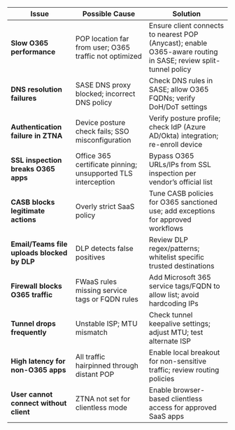 
| Issue                                       | Possible Cause                                               | Solution                                                                                                       |
| ------------------------------------------- | ------------------------------------------------------------ | -------------------------------------------------------------------------------------------------------------- |
| **Slow O365 performance**                   | POP location far from user; O365 traffic not optimized       | Ensure client connects to nearest POP (Anycast); enable O365-aware routing in SASE; review split-tunnel policy |
| **DNS resolution failures**                 | SASE DNS proxy blocked; incorrect DNS policy                 | Check DNS rules in SASE; allow O365 FQDNs; verify DoH/DoT settings                                             |
| **Authentication failure in ZTNA**          | Device posture check fails; SSO misconfiguration             | Verify posture profile; check IdP (Azure AD/Okta) integration; re-enroll device                                |
| **SSL inspection breaks O365 apps**         | Office 365 certificate pinning; unsupported TLS interception | Bypass O365 URLs/IPs from SSL inspection per vendor’s official list                                            |
| **CASB blocks legitimate actions**          | Overly strict SaaS policy                                    | Tune CASB policies for O365 sanctioned use; add exceptions for approved workflows                              |
| **Email/Teams file uploads blocked by DLP** | DLP detects false positives                                  | Review DLP regex/patterns; whitelist specific trusted destinations                                             |
| **Firewall blocks O365 traffic**            | FWaaS rules missing service tags or FQDN rules               | Add Microsoft 365 service tags/FQDN to allow list; avoid hardcoding IPs                                        |
| **Tunnel drops frequently**                 | Unstable ISP; MTU mismatch                                   | Check tunnel keepalive settings; adjust MTU; test alternate ISP                                                |
| **High latency for non-O365 apps**          | All traffic hairpinned through distant POP                   | Enable local breakout for non-sensitive traffic; review routing policies                                       |
| **User cannot connect without client**      | ZTNA not set for clientless mode                             | Enable browser-based clientless access for approved SaaS apps                                                  |

